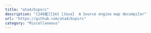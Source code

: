 ```yaml
---
title: "ata4/bspsrc"
description: "[240星][2m] [Java]  A Source engine map decompiler"
url: "https://github.com/ata4/bspsrc"
category: "Miscellaneous"
---
```

